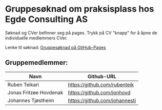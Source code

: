 # Gruppesøknad om praksisplass hos Egde Consulting AS

Søknad og CVer befinner seg på pages.
Trykk på CV "knapp" for å åpne de individuelle medlemmers CVer.

Lenke til søknad: [Gruppesøknad på GitHub-Pages](https://rubenteik.github.io/egdesoknad.github.io/)

## Gruppemedlemmer:
| Navn                   | Github-URL                      |
| --------------------   | ------------------------------- |
| Ruben Teikari          | https://github.com/rubenteik    |
| Jonas Fritzøe Hovdenak | https://github.com/jonhovd      |
| Johannes Tjøstheim     | https://github.com/johannestj   |
